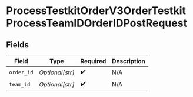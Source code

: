 # ProcessTestkitOrderV3OrderTestkitProcessTeamIDOrderIDPostRequest


## Fields

| Field              | Type               | Required           | Description        |
| ------------------ | ------------------ | ------------------ | ------------------ |
| `order_id`         | *Optional[str]*    | :heavy_check_mark: | N/A                |
| `team_id`          | *Optional[str]*    | :heavy_check_mark: | N/A                |